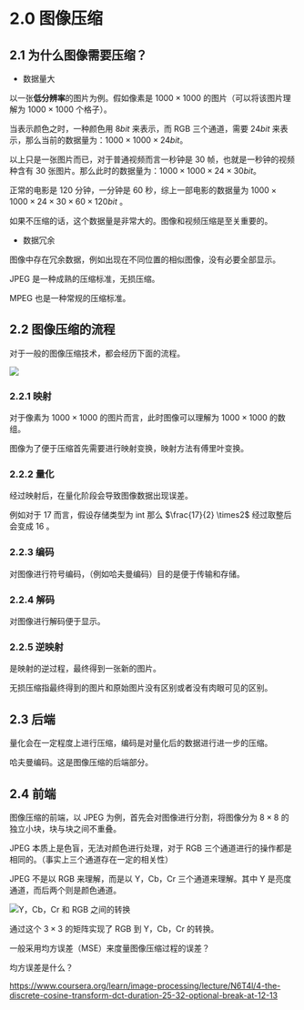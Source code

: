 # 2.0 图像压缩

## 2.1 为什么图像需要压缩？

* 数据量大

以一张**低分辨率**的图片为例。假如像素是 $1000\times1000$ 的图片（可以将该图片理解为 $1000\times1000$ 个格子）。

当表示颜色之时，一种颜色用 $8 bit$ 来表示，而 RGB 三个通道，需要 $24 bit$ 来表示，那么当前的数据量为：$1000\times1000\times24 bit$。

以上只是一张图片而已，对于普通视频而言一秒钟是 $30$ 帧，也就是一秒钟的视频种含有 30 张图片。那么此时的数据量为：$1000\times1000\times24\times30 bit$。

正常的电影是 120 分钟，一分钟是 60 秒，综上一部电影的数据量为 $1000\times1000\times24\times30\times60\times120 bit$ 。

如果不压缩的话，这个数据量是非常大的。图像和视频压缩是至关重要的。

* 数据冗余

图像中存在冗余数据，例如出现在不同位置的相似图像，没有必要全部显示。

JPEG 是一种成熟的压缩标准，无损压缩。

MPEG 也是一种常规的压缩标准。

## 2.2 图像压缩的流程

对于一般的图像压缩技术，都会经历下面的流程。

![](https://gitee.com/weijiew/pic/raw/master/img/20201127215651.png)

### 2.2.1 映射

对于像素为 $1000\times1000$ 的图片而言，此时图像可以理解为 $1000\times1000$ 的数组。

图像为了便于压缩首先需要进行映射变换，映射方法有傅里叶变换。

### 2.2.2 量化

经过映射后，在量化阶段会导致图像数据出现误差。

例如对于 17 而言，假设存储类型为 int 那么 $\frac{17}{2} \times2$ 经过取整后会变成 $16$ 。 

### 2.2.3 编码

对图像进行符号编码，（例如哈夫曼编码）目的是便于传输和存储。

### 2.2.4 解码

对图像进行解码便于显示。

### 2.2.5 逆映射

是映射的逆过程，最终得到一张新的图片。

无损压缩指最终得到的图片和原始图片没有区别或者没有肉眼可见的区别。

## 2.3 后端

量化会在一定程度上进行压缩，编码是对量化后的数据进行进一步的压缩。

哈夫曼编码。这是图像压缩的后端部分。

## 2.4 前端

图像压缩的前端，以 JPEG 为例，首先会对图像进行分割，将图像分为 $8\times8$ 的独立小块，块与块之间不重叠。

JPEG 本质上是色盲，无法对颜色进行处理，对于 RGB 三个通道进行的操作都是相同的。（事实上三个通道存在一定的相关性）

JPEG 不是以 RGB 来理解，而是以 Y，Cb，Cr 三个通道来理解。其中 Y 是亮度通道，而后两个则是颜色通道。

![Y，Cb，Cr 和 RGB 之间的转换](https://gitee.com/weijiew/pic/raw/master/img/20201127224033.png)

通过这个 $3\times3$ 的矩阵实现了 RGB 到 Y，Cb，Cr 的转换。

一般采用均方误差（MSE）来度量图像压缩过程的误差？

均方误差是什么？

https://www.coursera.org/learn/image-processing/lecture/N6T4l/4-the-discrete-cosine-transform-dct-duration-25-32-optional-break-at-12-13